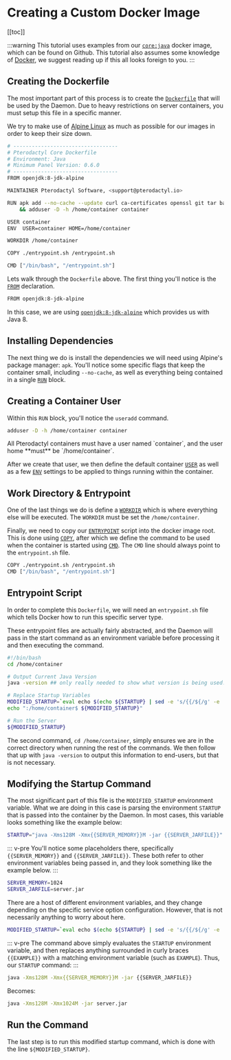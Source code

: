 # Creating a Custom Docker Image

[[toc]]

:::warning
This tutorial uses examples from our [`core:java`](https://github.com/pterodactyl/images/tree/java) docker image,
which can be found on Github. This tutorial also assumes some knowledge of [Docker](https://docker.io/), we suggest
reading up if this all looks foreign to you.
:::

## Creating the Dockerfile
The most important part of this process is to create the [`Dockerfile`](https://docs.docker.com/engine/reference/builder/)
that will be used by the Daemon. Due to heavy restrictions on server containers, you must setup this file in a specific manner.

We try to make use of [Alpine Linux](https://alpinelinux.org) as much as possible for our images in order to keep their size down.

```bash
# ----------------------------------
# Pterodactyl Core Dockerfile
# Environment: Java
# Minimum Panel Version: 0.6.0
# ----------------------------------
FROM openjdk:8-jdk-alpine

MAINTAINER Pterodactyl Software, <support@pterodactyl.io>

RUN apk add --no-cache --update curl ca-certificates openssl git tar bash sqlite fontconfig \
    && adduser -D -h /home/container container

USER container
ENV  USER=container HOME=/home/container

WORKDIR /home/container

COPY ./entrypoint.sh /entrypoint.sh

CMD ["/bin/bash", "/entrypoint.sh"]
```

Lets walk through the `Dockerfile` above. The first thing you'll notice is the [`FROM`](https://docs.docker.com/engine/reference/builder/#from) declaration.

```bash
FROM openjdk:8-jdk-alpine
```

In this case, we are using [`openjdk:8-jdk-alpine`](https://github.com/docker-library/openjdk) which provides us with Java 8.

## Installing Dependencies
The next thing we do is install the dependencies we will need using Alpine's package manager: `apk`. You'll notice some
specific flags that keep the container small, including `--no-cache`, as well as everything being contained in a
single [`RUN`](https://docs.docker.com/engine/reference/builder/#run) block.


## Creating a Container User
Within this `RUN` block, you'll notice the `useradd` command.

```bash
adduser -D -h /home/container container
```
<p class="callout warning">All Pterodactyl containers must have a user named `container`, and the user home **must** be `/home/container`.</p>

After we create that user, we then define the default container [`USER`](https://docs.docker.com/engine/reference/builder/#user)
as well as a few [`ENV`](https://docs.docker.com/engine/reference/builder/#env) settings to be applied to things running
within the container.

## Work Directory & Entrypoint
One of the last things we do is define a [`WORKDIR`](https://docs.docker.com/engine/reference/builder/#workdir) which
is where everything else will be executed. The `WORKDIR` must be set the `/home/container`.

Finally, we need to copy our [`ENTRYPOINT`](https://docs.docker.com/engine/reference/builder/#entrypoint) script into
the docker image root. This is done using [`COPY`](https://docs.docker.com/engine/reference/builder/#copy), after which
we define the command to be used when the container is started using [`CMD`](https://docs.docker.com/engine/reference/builder/#cmd).
The `CMD` line should always point to the `entrypoint.sh` file.

```bash
COPY ./entrypoint.sh /entrypoint.sh
CMD ["/bin/bash", "/entrypoint.sh"]
```

## Entrypoint Script
In order to complete this `Dockerfile`, we will need an `entrypoint.sh` file which tells Docker how to run this
specific server type.

These entrypoint files are actually fairly abstracted, and the Daemon will pass in the start command as an environment
variable before processing it and then executing the command.

```bash
#!/bin/bash
cd /home/container

# Output Current Java Version
java -version ## only really needed to show what version is being used. Should be changed for different applications

# Replace Startup Variables
MODIFIED_STARTUP=`eval echo $(echo ${STARTUP} | sed -e 's/{{/${/g' -e 's/}}/}/g')`
echo ":/home/container$ ${MODIFIED_STARTUP}"

# Run the Server
${MODIFIED_STARTUP}
```

The second command, `cd /home/container`, simply ensures we are in the correct directory when running the rest of the
commands. We then follow that up with `java -version` to output this information to end-users, but that is not necessary.

## Modifying the Startup Command
The most significant part of this file is the `MODIFIED_STARTUP` environment variable. What we are doing in this case
is parsing the environment `STARTUP` that is passed into the container by the Daemon. In most cases, this variable
looks something like the example below:

```bash
STARTUP="java -Xms128M -Xmx{{SERVER_MEMORY}}M -jar {{SERVER_JARFILE}}"
```

::: v-pre
You'll notice some placeholders there, specifically `{{SERVER_MEMORY}}` and `{{SERVER_JARFILE}}`. These both refer to
other environment variables being passed in, and they look something like the example below.
:::

```bash
SERVER_MEMORY=1024
SERVER_JARFILE=server.jar
```

There are a host of different environment variables, and they change depending on the specific service option
configuration. However, that is not necessarily anything to worry about here. 

```bash
MODIFIED_STARTUP=`eval echo $(echo ${STARTUP} | sed -e 's/{{/${/g' -e 's/}}/}/g')`
```

::: v-pre
The command above simply evaluates the `STARTUP` environment variable, and then replaces anything surrounded in
curly braces `{{EXAMPLE}}` with a matching environment variable (such as `EXAMPLE`). Thus, our `STARTUP` command:
:::

```bash
java -Xms128M -Xmx{{SERVER_MEMORY}}M -jar {{SERVER_JARFILE}}
```

Becomes:

```bash
java -Xms128M -Xmx1024M -jar server.jar
```

## Run the Command
The last step is to run this modified startup command, which is done with the line `${MODIFIED_STARTUP}`.
